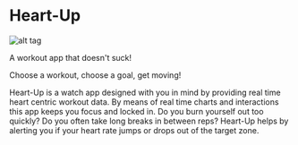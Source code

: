 # Heart-Up

![alt tag](http://www.camdeardorff.com/Heart-Up/title.png)


A workout app that doesn't suck!

Choose a workout, choose a goal, get moving!

Heart-Up is a watch app designed with you in mind by providing real time heart centric workout data. By means of real time charts and interactions this app keeps you focus and locked in. 
Do you burn yourself out too quickly? Do you often take long breaks in between reps? Heart-Up helps by alerting you if your heart rate jumps or drops out of the target zone. 
